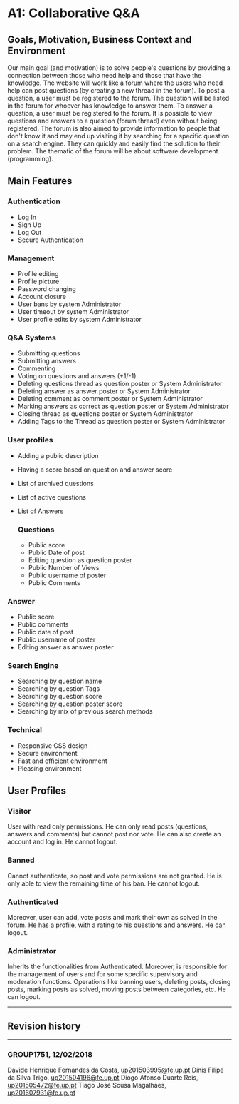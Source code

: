 # A1: Collaborative Q&A

## Goals, Motivation, Business Context and Environment
Our main goal (and motivation) is to solve people's questions by providing a connection between those who need help and those that 
 have the knowledge. The website will work like a forum where the users who need help can post questions (by creating a new thread in
 the forum). To post a question, a user must be registered to the forum. The question will be listed in the forum for whoever has
 knowledge to answer them. To answer a question, a user must be registered to the forum.
	It is possible to view questions and answers to a question (forum thread) even without being registered.
	The forum is also aimed to provide information to people that don't know it and may end up visiting it by searching for a 
  specific question on a search engine. They can quickly and easily find the solution to their problem.
	The thematic of the forum will be about software development (programming).

	
## Main Features
### Authentication
 - Log In
 - Sign Up
 - Log Out
 - Secure Authentication
  
### Management
 - Profile editing
 - Profile picture
 - Password changing
 - Account closure
 - User bans by system Administrator
 - User timeout by system Administrator
 - User profile edits by system Administrator

### Q&A Systems
 - Submitting questions
 - Submitting answers
 - Commenting
 - Voting on questions and answers (+1/-1)
 - Deleting questions thread as question poster or System Administrator
 - Deleting answer as answer poster or System Administrator
 - Deleting comment as comment poster or System Administrator
 - Marking answers as correct as question poster or System Administrator
 - Closing thread as questions poster or System Administrator
 - Adding Tags to the Thread as question poster or System Administrator

### User profiles
 - Adding a public description
 - Having a score based on question and answer score
 - List of archived questions
 - List of active questions
 - List of Answers

   ### Questions
    - Public score
    - Public Date of post
    - Editing question as question poster
    - Public Number of Views
    - Public username of poster
    - Public Comments

### Answer
 - Public score
 - Public comments
 - Public date of post
 - Public username of poster
 - Editing answer as answer poster

### Search Engine
 - Searching by question name
 - Searching by question Tags
 - Searching by question score
 - Searching by question poster score
 - Searching by mix of previous search methods

### Technical
 - Responsive CSS design
 - Secure environment
 - Fast and efficient environment
 - Pleasing environment
 
 
 ## User Profiles
### Visitor
User with read only permissions. He can only read posts (questions, answers and comments) but cannot post nor vote. He can also create an account and log in. He cannot logout.
### Banned
Cannot authenticate, so post and vote permissions are not granted. He is only able to view the remaining time of his ban. He cannot logout.
### Authenticated
Moreover, user can add, vote posts and mark their own as solved in the forum. He has a profile, with a rating to his questions and answers. He can logout.
### Administrator
Inherits the functionalities from Authenticated. Moreover, is responsible for the management of users and for some specific supervisory and moderation functions. Operations like banning users, deleting posts, closing posts, marking posts as solved, moving posts between categories, etc. He can logout.
	
	
***
## Revision history
***
 
###  GROUP1751, 12/02/2018
 Davide Henrique Fernandes da Costa, up201503995@fe.up.pt
 Dinis Filipe da Silva Trigo, up201504196@fe.up.pt
 Diogo Afonso Duarte Reis, up201505472@fe.up.pt
 Tiago José Sousa Magalhães, up201607931@fe.up.pt
